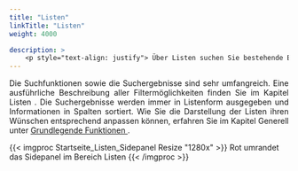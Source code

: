 ```yaml
---
title: "Listen"
linkTitle: "Listen"
weight: 4000

description: >
    <p style="text-align: justify"> Über Listen suchen Sie bestehende Buchungen, Anlässe, Ressourcen oder Personen. </p>
---
```

<p style="text-align: justify"> 
Die Suchfunktionen sowie die Suchergebnisse sind sehr umfangreich. Eine ausführliche Beschreibung aller Filtermöglichkeiten finden Sie im Kapitel <a heref="/listen/"> Listen </a>.
Die Suchergebnisse werden immer in Listenform ausgegeben und Informationen in Spalten sortiert. 
Wie Sie die Darstellung der Listen ihren Wünschen entsprechend anpassen können, erfahren Sie im Kapitel Generell unter <a href="/generell/3_grundlegendefunktionen/#listenansicht-anpassen"> Grundlegende Funktionen </a>. </p>

{{< imgproc Startseite_Listen_Sidepanel Resize "1280x" >}}
Rot umrandet das Sidepanel im Bereich Listen {{< /imgproc >}}